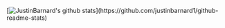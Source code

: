 [![JustinBarnard's github stats](https://github-readme-stats.vercel.app/api?username=justinbarnard1&show_icons=true&bg_color=rgba(255,255,255,1))](https://github.com/justinbarnard1/github-readme-stats)

<!--
**JustinBarnard1/JustinBarnard1** is a ✨ _special_ ✨ repository because its `README.md` (this file) appears on your GitHub profile.

Here are some ideas to get you started:

- 🔭 I’m currently working on ...
- 🌱 I’m currently learning ...
- 👯 I’m looking to collaborate on ...
- 🤔 I’m looking for help with ...
- 💬 Ask me about ...
- 📫 How to reach me: ...
- 😄 Pronouns: ...
- ⚡ Fun fact: ...
-->
